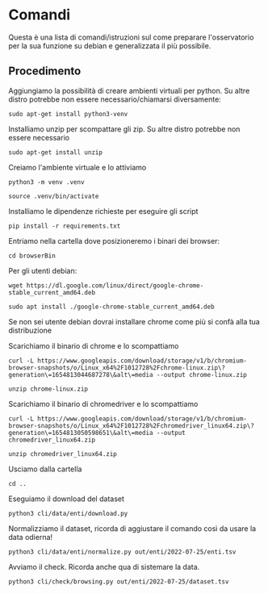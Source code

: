 # Comandi
Questa è una lista di comandi/istruzioni sul come preparare l'osservatorio per la sua funzione su debian e generalizzata il più possibile.
## Procedimento
Aggiungiamo la possibilità di creare ambienti virtuali per python. Su altre distro potrebbe non essere necessario/chiamarsi diversamente:
```
sudo apt-get install python3-venv
```
Installiamo unzip per scompattare gli zip. Su altre distro potrebbe non essere necessario
```
sudo apt-get install unzip
```
Creiamo l'ambiente virtuale e lo attiviamo
```
python3 -m venv .venv
```
```
source .venv/bin/activate
```
Installiamo le dipendenze richieste per eseguire gli script
```
pip install -r requirements.txt
```

Entriamo nella cartella dove posizioneremo i binari dei browser:
```
cd browserBin
```
Per gli utenti debian:
```
wget https://dl.google.com/linux/direct/google-chrome-stable_current_amd64.deb
```
```
sudo apt install ./google-chrome-stable_current_amd64.deb
```
Se non sei utente debian dovrai installare chrome come più si confà alla tua distribuzione

Scarichiamo il binario di chrome e lo scompattiamo
```
curl -L https://www.googleapis.com/download/storage/v1/b/chromium-browser-snapshots/o/Linux_x64%2F1012728%2Fchrome-linux.zip\?generation\=1654813044687278\&alt\=media --output chrome-linux.zip
```
```
unzip chrome-linux.zip
```
Scarichiamo il binario di chromedriver e lo scompattiamo
```
curl -L https://www.googleapis.com/download/storage/v1/b/chromium-browser-snapshots/o/Linux_x64%2F1012728%2Fchromedriver_linux64.zip\?generation\=1654813050598651\&alt\=media --output chromedriver_linux64.zip
```
```
unzip chromedriver_linux64.zip
```
Usciamo dalla cartella
```
cd ..
```
Eseguiamo il download del dataset
```
python3 cli/data/enti/download.py
```
Normalizziamo il dataset, ricorda di aggiustare il comando così da usare la data odierna!
```
python3 cli/data/enti/normalize.py out/enti/2022-07-25/enti.tsv 
```
Avviamo il check. Ricorda anche qua di sistemare la data.
```
python3 cli/check/browsing.py out/enti/2022-07-25/dataset.tsv
```
